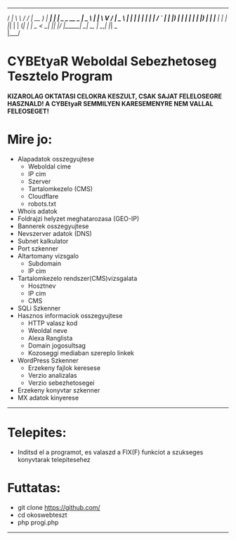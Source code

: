    ____  __   __  ____    _____   _                     ____  
  / ___| \ \ / / | __ )  | ____| | |_   _   _    __ _  |  _ \ 
 | |      \ V /  |  _ \  |  _|   | __| | | | |  / _` | | |_) |
 | |___    | |   | |_) | | |___  | |_  | |_| | | (_| | |  _ < 
  \____|   |_|   |____/  |_____|  \__|  \__, |  \__,_| |_| \_\
                                        |___/                 

# CYBEtyaR Weboldal Sebezhetoseg Tesztelo Program             


#### KIZAROLAG OKTATASI CELOKRA KESZULT, CSAK SAJAT FELELOSEGRE HASZNALD! A CYBEtyaR SEMMILYEN KARESEMENYRE NEM VALLAL FELEOSEGET!

# Mire jo:
+ Alapadatok osszegyujtese
	- Weboldal cime
	- IP cim
	- Szerver 
	- Tartalomkezelo (CMS)
	- Cloudflare
	- robots.txt
+ Whois adatok
+ Foldrajzi helyzet meghatarozasa (GEO-IP)
+ Bannerek osszegyujtese
+ Nevszerver adatok (DNS)
+ Subnet kalkulator
+ Port szkenner
+ Altartomany vizsgalo
	- Subdomain
	- IP cim
+ Tartalomkezelo rendszer(CMS)vizsgalata
	- Hosztnev
	- IP cim
	- CMS
+ SQLi Szkenner
+ Hasznos informaciok osszegyujtese
	- HTTP valasz kod
	- Weoldal neve
	- Alexa Ranglista
	- Domain jogosultsag
	- Kozoseggi mediaban szereplo linkek
+ WordPress Szkenner
	- Erzekeny fajlok keresese
	- Verzio analizalas
	- Verzio sebezhetosegei
+ Erzekeny konyvtar szkenner
+ MX adatok kinyerese

---------------------------------

# Telepites:
- Inditsd el a programot, es valaszd a FIX(F) funkciot a szukseges konyvtarak telepitesehez

# Futtatas:
- git clone https://github.com/
- cd okoswebteszt
- php progi.php

-----------------------------------
